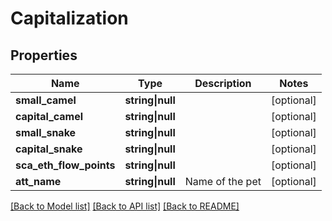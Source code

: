 # Capitalization

## Properties

Name | Type | Description | Notes
------------ | ------------- | ------------- | -------------
**small_camel** | **string&vert;null** |  | [optional]
**capital_camel** | **string&vert;null** |  | [optional]
**small_snake** | **string&vert;null** |  | [optional]
**capital_snake** | **string&vert;null** |  | [optional]
**sca_eth_flow_points** | **string&vert;null** |  | [optional]
**att_name** | **string&vert;null** | Name of the pet | [optional]

[[Back to Model list]](../../README.md#models) [[Back to API list]](../../README.md#api-endpoints) [[Back to README]](../../README.md)
